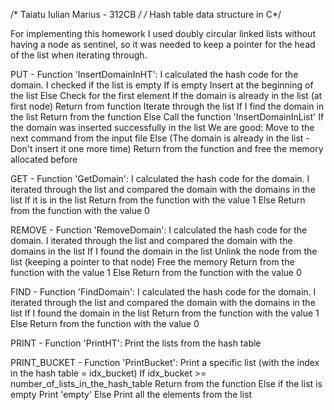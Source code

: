 /* Taiatu Iulian Marius - 312CB */
/* Hash table data structure in C*/

For implementing this homework I used doubly circular linked lists
without having a node as sentinel, so it was needed to keep a pointer 
for the head of the list when iterating through.

PUT - Function 'InsertDomainInHT':
    I calculated the hash code for the domain.
    I checked if the list is empty
        If is empty
            Insert at the beginning of the list
        Else
            Check for the first element
                If the domain is already in the list (at first node)
                    Return from function
                Iterate through the list
                If I find the domain in the list
                    Return from the function
                Else
                    Call the function 'InsertDomainInList'
                        If the domain was inserted successfully in the list
                            We are good: Move to the next command from the input file
                        Else (The domain is already in the list - Don't insert it one more time)
                            Return from the function and free the memory allocated before

GET - Function 'GetDomain':
    I calculated the hash code for the domain.
    I iterated through the list and compared the domain with the domains in the list
        If it is in the list
            Return from the function with the value 1
        Else
            Return from the function with the value 0

REMOVE - Function 'RemoveDomain':
    I calculated the hash code for the domain.
    I iterated through the list and compared the domain with the domains in the list
        If I found the domain in the list
            Unlink the node from the list (keeping a pointer to that node)
            Free the memory
            Return from the function with the value 1
        Else
            Return from the function with the value 0

FIND - Function 'FindDomain':
    I calculated the hash code for the domain.
    I iterated through the list and compared the domain with the domains in the list
        If I found the domain in the list
            Return from the function with the value 1
        Else
            Return from the function with the value 0

PRINT - Function 'PrintHT':
    Print the lists from the hash table

PRINT_BUCKET - Function 'PrintBucket':
    Print a specific list (with the index in the hash table = idx_bucket)
    If idx_bucket >= number_of_lists_in_the_hash_table
        Return from the function
    Else if the list is empty
        Print 'empty'
    Else
        Print all the elements from the list
